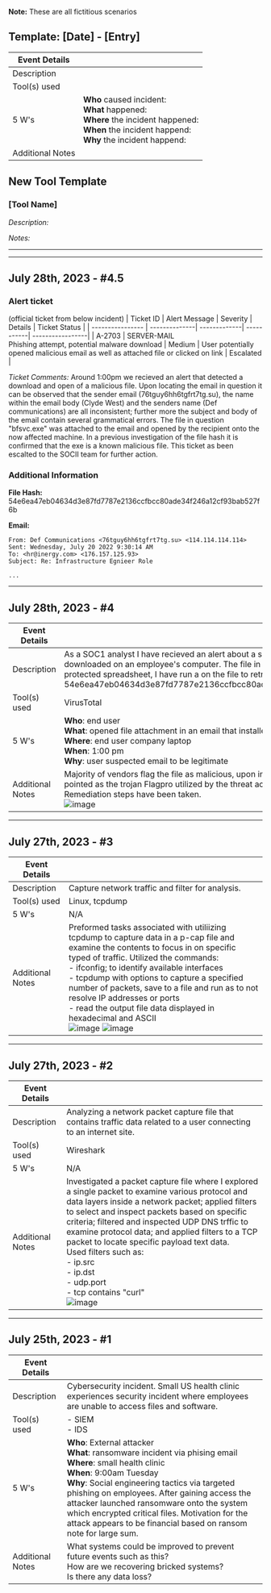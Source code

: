 **Note:** These are all fictitious scenarios 

## Template: [Date] - [Entry]
| Event Details    |              |
| ---------------- | -------------|
| Description      |              |
| Tool(s) used     |              | 
| 5 W's            | **Who** caused incident: <br> **What** happened: <br> **Where** the incident happened: <br> **When** the incident happend: <br> **Why** the incident happend: <br> |
| Additional Notes |              | 

## New Tool Template
### [Tool Name]
_Description:_ 

_Notes:_

----

---
## July 28th, 2023 - #4.5
### Alert ticket
(official ticket from below incident)
| Ticket ID        | Alert Message |  Severity    | Details    | Ticket Status    |
| ---------------- | --------------| -------------| -----------| -----------------|
| A-2703           | SERVER-MAIL <br> Phishing attempt, potential malware download | Medium  |  User potentially opened malicious email as well as attached file or clicked on link   | Escalated |

_Ticket Comments:_ Around 1:00pm we recieved an alert that detected a download and open of a malicious file. Upon locating the email in question it can be observed that the sender email (76tguy6hh6tgfrt7tg.su), the name within the email body (Clyde West) and the senders name (Def communications) are all inconsistent; further more the subject and body of the email contain several grammatical errors. The file in question "bfsvc.exe" was attached to the email and opened by the recipient onto the now affected machine. In a previous investigation of the file hash it is confirmed that the exe is a known malicious file. This ticket as been escalted to the SOCII team for further action. 

### Additional Information
**File Hash:** 54e6ea47eb04634d3e87fd7787e2136ccfbcc80ade34f246a12cf93bab527f6b 

**Email:** 
```
From: Def Communications <76tguy6hh6tgfrt7tg.su> <114.114.114.114>
Sent: Wednesday, July 20 2022 9:30:14 AM
To: <hr@inergy.com> <176.157.125.93>
Subject: Re: Infrastructure Egnieer Role

...
```



---
## July 28th, 2023 - #4
| Event Details    |              |
| ---------------- | -------------|
| Description      |      As a SOC1 analyst I have recieved an alert about a suspicious file being downloaded on an employee's computer. The file in question is a password-protected spreadsheet, I have run a <sha256sum> on the file to retrieve the file hash:  54e6ea47eb04634d3e87fd7787e2136ccfbcc80ade34f246a12cf93bab527f6b       |
| Tool(s) used     |      VirusTotal        | 
| 5 W's            | **Who**: end user <br> **What**: opened file attachment in an email that installed an executable <br> **Where**: end user company laptop <br> **When**: 1:00 pm <br> **Why**: user suspected email to be legitimate <br> |
| Additional Notes |     Majority of vendors flag the file as malicious, upon investigation the file can be pin pointed as the trojan Flagpro utilized by the threat actor group BlackTech. Remediation steps have been taken. <br> ![image](https://github.com/black-v0id/black-v0id/assets/16123062/40766782-9443-46dd-af63-e50b14555082) | 


---
## July 27th, 2023 - #3
| Event Details    |              |
| ---------------- | -------------|
| Description      |  Capture network traffic and filter for analysis.  |
| Tool(s) used     |      Linux, tcpdump        | 
| 5 W's            |  N/A |
| Additional Notes |  Preformed tasks associated with utiliizing tcpdump to capture data in a p-cap file and examine the contents to focus in on specific typed of traffic.  Utilized the commands: <br> - ifconfig; to identify available interfaces <br> - tcpdump with options to capture a specified number of packets, save to a file and run as to not resolve IP addresses or ports <br> - read the output file data displayed in hexadecimal and ASCII <br> ![image](https://github.com/black-v0id/black-v0id/assets/16123062/9004e7b7-456f-4113-bc3c-0a00d69f6306) ![image](https://github.com/black-v0id/black-v0id/assets/16123062/5a200478-f2aa-4618-900c-cb458f75b809) | 


---
## July 27th, 2023 - #2
| Event Details    |              |
| ---------------- | -------------|
| Description      |  Analyzing a network packet capture file that contains traffic data related to a user connecting to an internet site. |
| Tool(s) used     |  Wireshark            | 
| 5 W's            | N/A |
| Additional Notes |   Investigated a packet capture file where I explored a single packet to examine various protocol and data layers inside a network packet; applied filters to select and inspect packets based on specific criteria; filtered and inspected UDP DNS trffic to examine protocol data; and applied filters to a TCP packet to locate specific payload text data. <br> Used filters such as: <br> - ip.src <br> - ip.dst <br> - udp.port <br> - tcp contains "curl" <br> ![image](https://github.com/black-v0id/black-v0id/assets/16123062/1eb5a288-12b9-451a-ab4d-8ed467ab095d) | 

--- 
## July 25th, 2023 - #1
| Event Details    |              |
| ---------------- | -------------|
| Description      |  Cybersecurity incident. Small US health clinic experiences security incident where employees are unable to access files and software. |
| Tool(s) used     |  - SIEM <br> - IDS | 
| 5 W's            | **Who**: External attacker<br> **What**: ransomware incident via phising email<br> **Where**: small health clinic <br> **When**: 9:00am Tuesday<br> **Why**: Social engineering tactics via targeted phishing on employees. After gaining access the attacker launched ransomware onto the system which encrypted critical files. Motivation for the attack appears to be financial based on ransom note for large sum. <br> |
| Additional Notes | What systems could be improved to prevent future events such as this? <br> How are we recovering bricked systems? <br> Is there any data loss? | 
